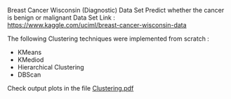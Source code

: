 Breast Cancer Wisconsin (Diagnostic) Data Set
Predict whether the cancer is benign or malignant
Data Set Link : https://www.kaggle.com/uciml/breast-cancer-wisconsin-data

The following Clustering techniques were implemented from scratch :
* KMeans
* KMediod
* Hierarchical Clustering
* DBScan

Check output plots in the file [Clustering.pdf](https://github.com/mailsourajit25/Clustering/blob/main/Clustering.pdf)

